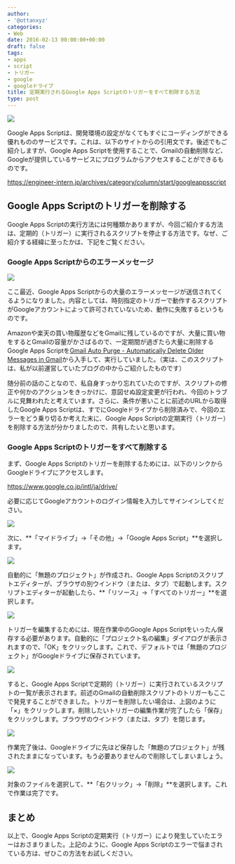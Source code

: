 ```yaml
---
author:
- '@ottanxyz'
categories:
- Web
date: 2016-02-13 00:00:00+00:00
draft: false
tags:
- apps
- script
- トリガー
- google
- googleドライブ
title: 定期実行されるGoogle Apps Scriptのトリガーをすべて削除する方法
type: post
---
```


![](160212-56bd5f73883f6-1.jpg)

Google Apps Scriptは、開発環境の設定がなくてもすぐにコーディングができる優れもののサービスです。これは、以下のサイトからの引用文です。後述でもご紹介しますが、Google Apps Scriptを使用することで、Gmailの自動削除など、Googleが提供しているサービスにプログラムからアクセスすることができるものです。

<https://engineer-intern.jp/archives/category/column/start/googleappsscript>

## Google Apps Scriptのトリガーを削除する

Google Apps Scriptの実行方法には何種類かありますが、今回ご紹介する方法は、定期的（トリガー）に実行されるスクリプトを停止する方法です。なぜ、ご紹介する経緯に至ったかは、下記をご覧ください。

### Google Apps Scriptからのエラーメッセージ

![](160212-56bd5f74ef85f-1.png)

ここ最近、Google Apps Scriptからの大量のエラーメッセージが送信されてくるようになりました。内容としては、時刻指定のトリガーで動作するスクリプトがGoogleアカウントによって許可されていないため、動作に失敗するというものです。

Amazonや楽天の買い物履歴などをGmailに残しているのですが、大量に買い物をするとGmailの容量がかさばるので、一定期間が過ぎたら大量に削除するGoogle Apps Scriptを[Gmail Auto Purge - Automatically Delete Older Messages in Gmail](http://www.labnol.org/internet/gmail-auto-purge/27605/)から入手して、実行していました。（実は、このスクリプトは、私が以前運営していたブログの中からご紹介したものです）

随分前の話のことなので、私自身すっかり忘れていたのですが、スクリプトの修正や何かのアクションをきっかけに、意図せぬ設定変更が行われ、今回のトラブルに見舞われたと考えています。さらに、条件が悪いことに前述のURLから取得したGoogle Apps Scriptは、すでにGoogleドライブから削除済みで、今回のエラーをどう乗り切るか考えた末に、Google Apps Scriptの定期実行（トリガー）を削除する方法が分かりましたので、共有したいと思います。

### Google Apps Scriptのトリガーをすべて削除する

まず、Google Apps Scriptのトリガーを削除するためには、以下のリンクからGoogleドライブにアクセスします。

<https://www.google.co.jp/intl/ja/drive/>

必要に応じてGoogleアカウントのログイン情報を入力してサインインしてください。

![](160212-56bd5f794abdf-1.png)

次に、**「マイドライブ」→「その他」→「Google Apps Script」**を選択します。

![](160212-56bd5f7b622f5-1.png)

自動的に「無題のプロジェクト」が作成され、Google Apps Scriptのスクリプトエディターが、ブラウザの別ウインドウ（または、タブ）で起動します。スクリプトエディターが起動したら、**「リソース」→「すべてのトリガー」**を選択します。

![](160212-56bd5f7d20c2f-1.png)

トリガーを編集するためには、現在作業中のGoogle Apps Scriptをいったん保存する必要があります。自動的に「プロジェクト名の編集」ダイアログが表示されますので、「OK」をクリックします。これで、デフォルトでは「無題のプロジェクト」がGoogleドライブに保存されています。

![](160212-56bd5f7e55413-1.png)

すると、Google Apps Scriptで定期的（トリガー）に実行されているスクリプトの一覧が表示されます。前述のGmailの自動削除スクリプトのトリガーもここで発見することができました。トリガーを削除したい場合は、上図のように「×」をクリックします。削除したいトリガーの編集作業が完了したら「保存」をクリックします。ブラウザのウインドウ（または、タブ）を閉じます。

![](160212-56bd5f81b6ad5-1.png)

作業完了後は、Googleドライブに先ほど保存した「無題のプロジェクト」が残されたままになっています。もう必要ありませんので削除してしまいましょう。

![](160212-56bd5f85661fb-1.png)

対象のファイルを選択して、**「右クリック」→「削除」**を選択します。これで作業は完了です。

## まとめ

以上で、Google Apps Scriptの定期実行（トリガー）により発生していたエラーはおさまりました。上記のように、Google Apps Scriptのエラーで悩まされている方は、ぜひこの方法をお試しください。
